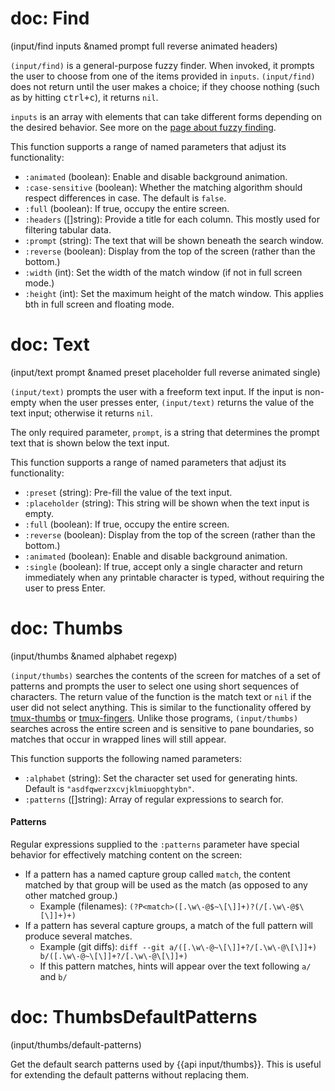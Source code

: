 # doc: Find

(input/find inputs &named prompt full reverse animated headers)

`(input/find)` is a general-purpose fuzzy finder. When invoked, it prompts the user to choose from one of the items provided in `inputs`. `(input/find)` does not return until the user makes a choice; if they choose nothing (such as by hitting <kbd>ctrl+c</kbd>), it returns `nil`.

`inputs` is an array with elements that can take different forms depending on the desired behavior. See more on the [page about fuzzy finding](/user-input/fuzzy-finding.md).

This function supports a range of named parameters that adjust its functionality:

- `:animated` (boolean): Enable and disable background animation.
- `:case-sensitive` (boolean): Whether the matching algorithm should respect differences in case. The default is `false`.
- `:full` (boolean): If true, occupy the entire screen.
- `:headers` ([]string): Provide a title for each column. This mostly used for filtering tabular data.
- `:prompt` (string): The text that will be shown beneath the search window.
- `:reverse` (boolean): Display from the top of the screen (rather than the bottom.)
- `:width` (int): Set the width of the match window (if not in full screen mode.)
- `:height` (int): Set the maximum height of the match window. This applies bth in full screen and floating mode.

# doc: Text

(input/text prompt &named preset placeholder full reverse animated single)

`(input/text)` prompts the user with a freeform text input. If the input is non-empty when the user presses enter, `(input/text)` returns the value of the text input; otherwise it returns `nil`.

The only required parameter, `prompt`, is a string that determines the prompt text that is shown below the text input.

This function supports a range of named parameters that adjust its functionality:

- `:preset` (string): Pre-fill the value of the text input.
- `:placeholder` (string): This string will be shown when the text input is empty.
- `:full` (boolean): If true, occupy the entire screen.
- `:reverse` (boolean): Display from the top of the screen (rather than the bottom.)
- `:animated` (boolean): Enable and disable background animation.
- `:single` (boolean): If true, accept only a single character and return immediately when any printable character is typed, without requiring the user to press Enter.

# doc: Thumbs

(input/thumbs &named alphabet regexp)

`(input/thumbs)` searches the contents of the screen for matches of a set of patterns and prompts the user to select one using short sequences of characters. The return value of the function is the match text or `nil` if the user did not select anything. This is similar to the functionality offered by [tmux-thumbs](https://github.com/fcsonline/tmux-thumbs) or [tmux-fingers](https://github.com/Morantron/tmux-fingers/). Unlike those programs, `(input/thumbs)` searches across the entire screen and is sensitive to pane boundaries, so matches that occur in wrapped lines will still appear.

This function supports the following named parameters:

- `:alphabet` (string): Set the character set used for generating hints. Default is `"asdfqwerzxcvjklmiuopghtybn"`.
- `:patterns` ([]string): Array of regular expressions to search for.

#### Patterns

Regular expressions supplied to the `:patterns` parameter have special behavior for effectively matching content on the screen:
* If a pattern has a named capture group called `match`, the content matched by that group will be used as the match (as opposed to any other matched group.)
    - Example (filenames): `(?P<match>([.\w\-@$~\[\]]+)?(/[.\w\-@$\[\]]+)+)`
* If a pattern has several capture groups, a match of the full pattern will produce several matches.
    - Example (git diffs): `diff --git a/([.\w\-@~\[\]]+?/[.\w\-@\[\]]+) b/([.\w\-@~\[\]]+?/[.\w\-@\[\]]+)`
    - If this pattern matches, hints will appear over the text following `a/` and `b/`

# doc: ThumbsDefaultPatterns

(input/thumbs/default-patterns)

Get the default search patterns used by {{api input/thumbs}}. This is useful for extending the default patterns without replacing them.
